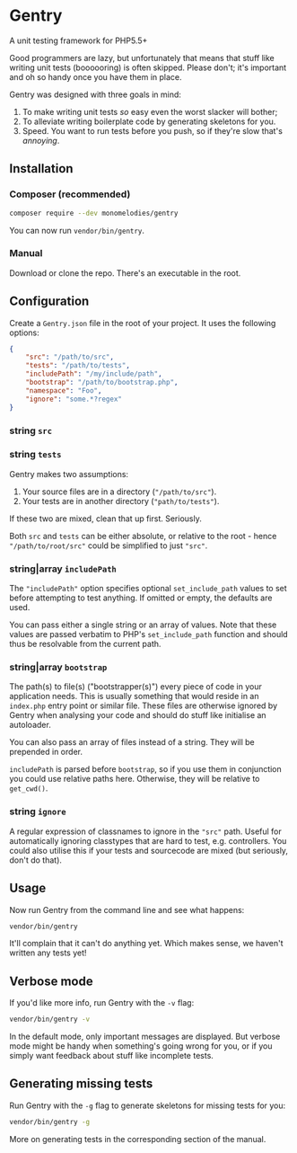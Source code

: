 # Gentry
A unit testing framework for PHP5.5+

Good programmers are lazy, but unfortunately that means that stuff like writing
unit tests (boooooring) is often skipped. Please don't; it's important and oh
so handy once you have them in place.

Gentry was designed with three goals in mind:

1. To make writing unit tests _so_ easy even the worst slacker will bother;
2. To alleviate writing boilerplate code by generating skeletons for you.
3. Speed. You want to run tests before you push, so if they're slow that's
   _annoying_.

## Installation

### Composer (recommended)
```sh
composer require --dev monomelodies/gentry
```

You can now run `vendor/bin/gentry`.

### Manual
Download or clone the repo. There's an executable in the root.

## Configuration
Create a `Gentry.json` file in the root of your project. It uses the following
options:

```json
{
    "src": "/path/to/src",
    "tests": "/path/to/tests",
    "includePath": "/my/include/path",
    "bootstrap": "/path/to/bootstrap.php",
    "namespace": "Foo",
    "ignore": "some.*?regex"
}
```

### string `src` ###
### string `tests` ###
Gentry makes two assumptions:

1. Your source files are in a directory (`"/path/to/src"`).
2. Your tests are in another directory (`"path/to/tests"`).

If these two are mixed, clean that up first. Seriously.

Both `src` and `tests` can be either absolute, or relative to the root - hence
`"/path/to/root/src"` could be simplified to just `"src"`.

### string|array `includePath` ###
The `"includePath"` option specifies optional `set_include_path` values to set
before attempting to test anything. If omitted or empty, the defaults are used.

You can pass either a single string or an array of values. Note that these
values are passed verbatim to PHP's `set_include_path` function and should thus
be resolvable from the current path.

### string|array `bootstrap` ###
The path(s) to file(s) ("bootstrapper(s)") every piece of code in your
application needs. This is usually something that would reside in an `index.php`
entry point or similar file. These files are otherwise ignored by Gentry when
analysing your code and should do stuff like initialise an autoloader.

You can also pass an array of files instead of a string. They will be prepended
in order.

`includePath` is parsed before `bootstrap`, so if you use them in conjunction
you could use relative paths here. Otherwise, they will be relative to
`get_cwd()`.

### string `ignore` ###
A regular expression of classnames to ignore in the `"src"` path. Useful for
automatically ignoring classtypes that are hard to test, e.g. controllers. You
could also utilise this if your tests and sourcecode are mixed (but seriously,
don't do that).

## Usage
Now run Gentry from the command line and see what happens:

```sh
vendor/bin/gentry
```

It'll complain that it can't do anything yet. Which makes sense, we haven't
written any tests yet!

## Verbose mode
If you'd like more info, run Gentry with the `-v` flag:

```sh
vendor/bin/gentry -v
```

In the default mode, only important messages are displayed. But verbose mode
might be handy when something's going wrong for you, or if you simply want
feedback about stuff like incomplete tests.

## Generating missing tests
Run Gentry with the `-g` flag to generate skeletons for missing tests for you:

```sh
vendor/bin/gentry -g
```

More on generating tests in the corresponding section of the manual.

